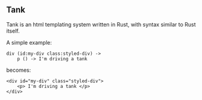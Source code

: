 ## Tank

Tank is an html templating system written in Rust, with syntax similar to Rust itself.

    
A simple example:

    div (id:my-div class:styled-div) ->
        p () -> I'm driving a tank
	
becomes:

    <div id="my-div" class="styled-div">
        <p> I'm driving a tank </p>
    </div>

